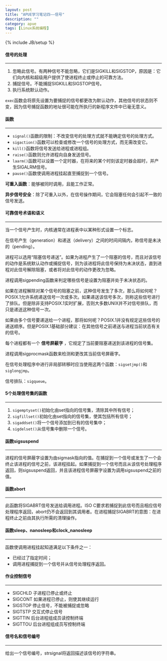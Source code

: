 ```yaml
---
layout: post
title: "APUE学习笔记四——信号"
description: ""
category: apue
tags: [Linux系统编程]
---
```

{% include JB/setup %}
#### 信号的处理 ####
- - -
1. 忽略此信号。有两种信号不能忽略，它们是SIGKILL和SIGSTOP，原因是：它们向内核和超级用户提供了使进程终止或停止的可靠方法。
1. 捕捉信号。不能捕捉SIGKILL和SIGSTOP信号。
1. 执行系统默认动作。

`exec`函数会将原先设置为要捕捉的信号都更改为默认动作，其他信号的状态则不变，因为信号捕捉函数的地址很可能在所执行的新程序文件中已毫无意义。

#### 函数 ####
- - -
* `signal()`函数的限制：不改变信号的处理方式就不能确定信号的处理方式。
* `sigaction()`函数可以检查或修改一个信号的处理方式，而无需改变它。
* `kill()`函数将信号发送给进程或进程组。
* `raise()`函数则允许进程向自身发送信号。
* `laarm()`函数可以设置一个定时器，在将来的某个时刻该定时器会超时，并产生SIGALRM信号。
* `pause()`函数使调用进程挂起直至捕捉到一个信号。

<!--more-->

__可重入函数__：能够被同时调用，且能工作正常。

__异步信号安全__：除了可重入以外，在信号操作期间，它会阻塞任何会引起不一致的信号发送。

#### 可靠信号术语和语义 ####
- - -
当一个信号产生时，内核通常在进程表中以某种形式设置一个标志。

在信号产生（generation）和递送（delivery）之间的时间间隔内，称信号是未决的（pending）。

进程可以选用“阻塞信号递送”。如果为进程产生了一个阻塞的信号，而且对该信号的动作是系统默认动作或捕捉信号，则为该进程将此信号保持为未决状态，直到进程对此信号解除阻塞，或者将对此信号的动作更改为忽略。

进程调用sigpending函数来判定哪些信号是设置为阻塞并处于未决状态的。

如果在进程解除对某个信号的阻塞之前，这种信号发生了多次，那么将如何呢？POSIX.1允许系统递送信号一次或多次。如果递送该信号多次，则称这些信号进行了排队。但是除非支持POSIX.1实时扩展，否则大多数UNIX并不对信号排队，而只是递送这种信号一次。

如果由多个信号要递送给一个进程，那将如何呢？POSIX.1并没有规定这些信号的递送顺序。但是POSIX.1基础部分建议：在其他信号之前递送与进程当前状态有关的信号。

每个进程都有一个 __信号屏蔽字__ ，它规定了当前要阻塞递送到该进程的信号集。

进程调用sigprocmask函数来检测和更改其当前信号屏蔽字。

在信号处理程序中进行非局部转移时应当使用这两个函数：`sigsetjmp()`和`siglongjmp`。

信号排队：`sigqueue`。

#### 5个处理信号集的函数 ####
- - -
1. `sigemptyset()`初始化由set指向的信号集，清除其中所有信号；
1. `sigfillset()`初始化由set指向的信号集，使其包括所有信号；
1. `sigaddset()`将一个信号添加到已有的信号集中；
1. `sigdelset()`从信号集中删除一个信号。

#### 函数sigsuspend ####
- - -
进程的信号屏蔽字设置为由sigmask指向的值。在捕捉到一个信号或发生了一个会终止该进程的信号之前，该进程挂起。如果捕捉到一个信号而且从该信号处理程序返回，则sigsuspend返回，并且该进程信号屏蔽字设置为调用sigsuspend之前的值。

#### 函数abort ####
- - -
此函数将SIGABRT信号发送给调用进程。ISO C要求若捕捉到此信号而且相应信号处理程序返回，abort仍不会返回到其调用者。在进程捕捉SIGABRT的意图：在进程终止之前由其执行所需的清理操作。

#### 函数sleep、nanosleep和clock_nanosleep ####
- - -
函数使调用进程挂起知道满足以下条件之一：

* 已经过了指定时间；
* 调用进程捕捉到一个信号并从信号处理程序返回。

#### 作业控制信号 ####
- - -
* SIGCHLD 子进程已停止或终止
* SIGCONT 如果进程已停止，则使其继续运行
* SIGSTOP 停止信号，不能被捕捉或忽略
* SIGTSTP 交互式停止信号
* SIGTTIN 后台进程组成员读控制终端
* SIGTTOU 后台进程组成员写控制终端

#### 信号名和信号编号 ####
- - -
给出一个信号编号，strsignal将返回描述该信号的字符串。
